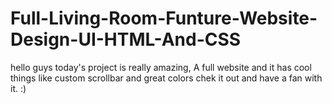 # Full-Living-Room-Funture-Website-Design-UI-HTML-And-CSS

hello guys today's project is really amazing, A full website and it has cool things like custom scrollbar and great colors chek it out and have a fan with it. :)
